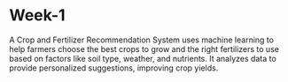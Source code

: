 # Week-1
A Crop and Fertilizer Recommendation System uses machine learning to help farmers choose the best crops to grow and the right fertilizers to use based on factors like soil type, weather, and nutrients. It analyzes data to provide personalized suggestions, improving crop yields.
